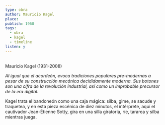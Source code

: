 ```yaml
---
type: obra
author: Mauricio Kagel
place: 
publish: 1960
tags:
  - obra
  - kagel
  - timeline
listen: y
---
```

<span  
class='ob-timelines'  
data-date='1960-03-01-00'  
data-title='Pandora Box' 
data-img="https://i.vimeocdn.com/video/647383042-4744d96be8f6ac74805b7f18c7de4744c2a13f6ca4cba98fd432d5733b7ef018-d?f=webp"
data-type='rango'  
data-end='1961-01-01-00'>  
</span>
Mauricio Kagel (1931-2008)

*Al igual que el acordeón, evoca tradiciones populares pre-modernas a pesar de su construcción mecánica decididamente moderna. Sus botones son una cifra de la revolución industrial, así como un improbable precursor de la era digital.*

Kagel trata el bandoneón como una caja mágica: silba, gime, se sacude y traquetea, y en esta pieza escénica de diez minutos, el intérprete, aquí el cautivador Jean-Étienne Sotty, gira en una silla giratoria, ríe, tararea y silba mientras juega.
